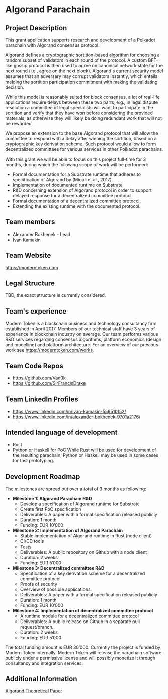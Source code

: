 # Algorand Parachain
## Project Description
This grant application supports research and development of a Polkadot parachain with Algorand consensus protocol. 

Algorand defines a cryptographic sortition-based algorithm for choosing a random subset of validators in each round of the protocol. A custom BFT-like gossip protocol is then used to agree on canonical network state for the next round (i.e., agree on the next block). Algorand's current security model assumes that an adversary may corrupt validators instantly, which entails melding the sortition participation commitment with making the validating decision.

While this model is reasonably suited for block consensus, a lot of real-life applications require delays between these two parts, e.g., in legal dispute resolution a committee of legal specialists will want to participate in the sortition and verify that they have won before considering the provided materials, as otherwise they will likely be doing redundant work that will not be rewarded.

We propose an extension to the base Algorand protocol that will allow the committee to respond with a delay after winning the sortition, based on a cryptographic key derivation scheme. Such protocol would allow to form decentralized committees for various services in other Polkadot parachains.

With this grant we will be able to focus on this project full-time for 3 months, during which the following scope of work will be performed:
* Formal documentation for a Substrate runtime that adheres to specification of Algorand by (Micali et al., 2017).
* Implementation of documented runtime on Substrate.
* R&D concerning extension of Algorand protocol in order to support delayed response for a decentralized committee protocol.
* Formal documentation of a decentralized committee protocol.
* Extending the existing runtime with the documented protocol.
## Team members
* Alexander Bokhenek - Lead
* Ivan Kamakin
## Team Website
https://moderntoken.com 
## Legal Structure
TBD, the exact structure is currently considered.
## Team's experience
Modern Token is a blockchain business and technology consultancy firm established in April 2017. Members of our technical staff have 3 years of experience in blockchain industry on average. Our team performs various R&D services regarding consensus algorithms, platform economics (design and modelling) and platform architecture. For an overview of our previous work see https://moderntoken.com/works.
## Team Code Repos
* https://github.com/Van0k
* https://github.com/SirFrancisDrake
## Team LinkedIn Profiles
* https://www.linkedin.com/in/ivan-kamakin-55951b152/ 
* https://www.linkedin.com/in/alexander-bokhenek-9701a2176/ 
## Intended language of development
* Rust
* Python or Haskell for PoC
While Rust will be used for development of the resulting parachain, Python or Haskell may be used in some cases for fast prototyping.
## Development Roadmap
The milestones are spread out over a total of 3 months as following:
* **Milestone 1: Algorand Parachain R&D**
  * Develop a specification of Algorand runtime for Substrate
  * Create first PoC specification
  * Deliverables: A paper with a formal specification released publicly
  * Duration: 1 month
  * Funding: EUR 10’000
* **Milestone 2: Implementation of Algorand Parachain**
  * Stable implementation of Algorand runtime in Rust (node client)
  * CI/CD tools
  * Tests
  * Deliverables: A public repository on Github with a node client
  * Duration: 2 weeks
  * Funding: EUR 5’000
* **Milestone 3: Decentralized committee R&D**
  * Specification of a key derivation scheme for a decentralized committee protocol
  * Proofs of security
  * Overview of possible applications
  * Deliverables:  A paper with a formal specification released publicly
  * Duration: 1 month
  * Funding: EUR 10’000
* **Milestone 4: Implementation of decentralized committee protocol**
  * A runtime module for a decentralized committee protocol
  * Deliverables: A public release on Github in a separate pull request/branch.
  * Duration: 2 weeks
  * Funding: EUR 5’000
  
The total funding amount is EUR 30’000. Currently the project is funded by Modern Token internally. Modern Token will release the parachain software publicly under a permissive license and will possibly monetize it through consultancy and integration services.
## Additional Information
[Algorand Theoretical Paper](https://www.algorand.com/sites/default/files/2018-11/Theoretical.pdf)

